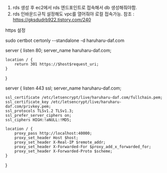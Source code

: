 
1. rds 생성 후 ec2에서 rds 엔드포인트로 접속해서 db 생성해줘야함.
2. rds 인바운드규칙 설정해도 vpc를 열어줘야 로컬 접속가능. 참조 : https://gksdudrb922.tistory.com/240

https 설정

sudo certbot certonly --standalone -d haruharu-daf.com 

server {
    listen 80;
    server_name haruharu-daf.com;

    location / {
        return 301 https://$host$request_uri;
    }
}

server {
    listen 443 ssl;
    server_name haruharu-daf.com;

    ssl_certificate /etc/letsencrypt/live/haruharu-daf.com/fullchain.pem;
    ssl_certificate_key /etc/letsencrypt/live/haruharu-daf.com/privkey.pem;
    ssl_protocols TLSv1.2 TLSv1.3;
    ssl_prefer_server_ciphers on;
    ssl_ciphers HIGH:!aNULL:!MD5;

    location / {
        proxy_pass http://localhost:40000;
        proxy_set_header Host $host;
        proxy_set_header X-Real-IP $remote_addr;
        proxy_set_header X-Forwarded-For $proxy_add_x_forwarded_for;
        proxy_set_header X-Forwarded-Proto $scheme;
    }
}